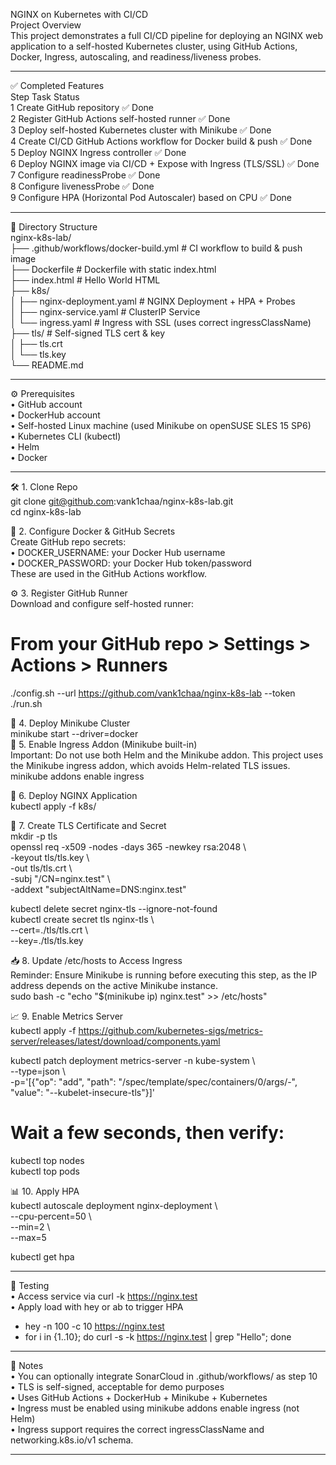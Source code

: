 NGINX on Kubernetes with CI/CD  
Project Overview  
This project demonstrates a full CI/CD pipeline for deploying an NGINX web application to a self-hosted Kubernetes cluster, using GitHub Actions, Docker, Ingress, autoscaling, and readiness/liveness probes.  

________________________________________  
✅ Completed Features  
Step	Task	Status  
1	Create GitHub repository	✅ Done  
2	Register GitHub Actions self-hosted runner	✅ Done  
3	Deploy self-hosted Kubernetes cluster with Minikube	✅ Done  
4	Create CI/CD GitHub Actions workflow for Docker build & push	✅ Done  
5	Deploy NGINX Ingress controller	✅ Done  
6	Deploy NGINX image via CI/CD + Expose with Ingress (TLS/SSL)	✅ Done  
7	Configure readinessProbe	✅ Done  
8	Configure livenessProbe	✅ Done  
9	Configure HPA (Horizontal Pod Autoscaler) based on CPU	✅ Done  

________________________________________  
📁 Directory Structure  
nginx-k8s-lab/  
├── .github/workflows/docker-build.yml   # CI workflow to build & push image  
├── Dockerfile                           # Dockerfile with static index.html  
├── index.html                           # Hello World HTML  
├── k8s/  
│   ├── nginx-deployment.yaml           # NGINX Deployment + HPA + Probes  
│   ├── nginx-service.yaml              # ClusterIP Service  
│   └── ingress.yaml                    # Ingress with SSL (uses correct ingressClassName)  
├── tls/                                 # Self-signed TLS cert & key  
│   ├── tls.crt  
│   └── tls.key  
└── README.md  

________________________________________  
⚙️ Prerequisites  
•	GitHub account  
•	DockerHub account  
•	Self-hosted Linux machine (used Minikube on openSUSE SLES 15 SP6)  
•	Kubernetes CLI (kubectl)  
•	Helm  
•	Docker  

________________________________________
🛠️ 1. Clone Repo  
git clone git@github.com:vank1chaa/nginx-k8s-lab.git  
cd nginx-k8s-lab  

🐳 2. Configure Docker & GitHub Secrets  
Create GitHub repo secrets:  
•	DOCKER_USERNAME: your Docker Hub username  
•	DOCKER_PASSWORD: your Docker Hub token/password  
These are used in the GitHub Actions workflow.  

⚙️ 3. Register GitHub Runner  
Download and configure self-hosted runner:  
# From your GitHub repo > Settings > Actions > Runners  
./config.sh --url https://github.com/vank1chaa/nginx-k8s-lab --token <TOKEN>  
./run.sh  

🧱 4. Deploy Minikube Cluster  
minikube start --driver=docker  
🔁 5. Enable Ingress Addon (Minikube built-in)  
Important: Do not use both Helm and the Minikube addon. This project uses the Minikube ingress addon, which avoids Helm-related TLS issues.  
minikube addons enable ingress  

🧪 6. Deploy NGINX Application  
kubectl apply -f k8s/  

🔐 7. Create TLS Certificate and Secret  
mkdir -p tls  
openssl req -x509 -nodes -days 365 -newkey rsa:2048 \  
  -keyout tls/tls.key \  
  -out tls/tls.crt \  
  -subj "/CN=nginx.test" \  
  -addext "subjectAltName=DNS:nginx.test"  
  
kubectl delete secret nginx-tls --ignore-not-found  
kubectl create secret tls nginx-tls \  
  --cert=./tls/tls.crt \  
  --key=./tls/tls.key  
  
📥 8. Update /etc/hosts to Access Ingress  
Reminder: Ensure Minikube is running before executing this step, as the IP address depends on the active Minikube instance.  
sudo bash -c "echo \"$(minikube ip) nginx.test\" >> /etc/hosts"  

📈 9. Enable Metrics Server  
kubectl apply -f https://github.com/kubernetes-sigs/metrics-server/releases/latest/download/components.yaml  
  
kubectl patch deployment metrics-server -n kube-system \  
  --type=json \  
  -p='[{"op": "add", "path": "/spec/template/spec/containers/0/args/-", "value": "--kubelet-insecure-tls"}]'  

# Wait a few seconds, then verify:   
kubectl top nodes  
kubectl top pods  

📊 10. Apply HPA  
kubectl autoscale deployment nginx-deployment \  
  --cpu-percent=50 \  
  --min=2 \  
  --max=5  

kubectl get hpa  

________________________________________  
🧪 Testing  
•	Access service via curl -k https://nginx.test  
•	Apply load with hey or ab to trigger HPA  
-	hey -n 100 -c 10 https://nginx.test  
-	for i in {1..10}; do curl -s -k https://nginx.test | grep "Hello"; done
  
________________________________________  
📝 Notes  
•	You can optionally integrate SonarCloud in .github/workflows/ as step 10  
•	TLS is self-signed, acceptable for demo purposes  
•	Uses GitHub Actions + DockerHub + Minikube + Kubernetes  
•	Ingress must be enabled using minikube addons enable ingress (not Helm)  
•	Ingress support requires the correct ingressClassName and networking.k8s.io/v1 schema.  
________________________________________  
